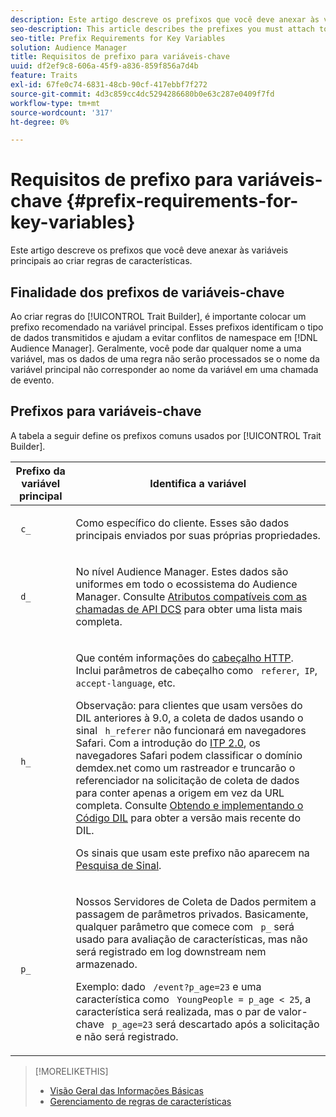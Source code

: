 ```yaml
---
description: Este artigo descreve os prefixos que você deve anexar às variáveis principais ao criar regras de características.
seo-description: This article describes the prefixes you must attach to key variables when creating trait rules.
seo-title: Prefix Requirements for Key Variables
solution: Audience Manager
title: Requisitos de prefixo para variáveis-chave
uuid: df2ef9c8-606a-45f9-a836-859f856a7d4b
feature: Traits
exl-id: 67fe0c74-6831-48cb-90cf-417ebbf7f272
source-git-commit: 4d3c859cc4dc5294286680b0e63c287e0409f7fd
workflow-type: tm+mt
source-wordcount: '317'
ht-degree: 0%

---
```


# Requisitos de prefixo para variáveis-chave {#prefix-requirements-for-key-variables}

Este artigo descreve os prefixos que você deve anexar às variáveis principais ao criar regras de características.

<!-- r_tb_variable_prefixes.xml -->

## Finalidade dos prefixos de variáveis-chave

Ao criar regras do [!UICONTROL Trait Builder], é importante colocar um prefixo recomendado na variável principal. Esses prefixos identificam o tipo de dados transmitidos e ajudam a evitar conflitos de namespace em [!DNL Audience Manager]. Geralmente, você pode dar qualquer nome a uma variável, mas os dados de uma regra não serão processados se o nome da variável principal não corresponder ao nome da variável em uma chamada de evento.

## Prefixos para variáveis-chave

A tabela a seguir define os prefixos comuns usados por [!UICONTROL Trait Builder].

<table id="table_CFEFA1DBDF904736B6EA2640B7AD26E5"> 
 <thead> 
  <tr> 
   <th colname="col1" class="entry"> Prefixo da variável principal </th> 
   <th colname="col2" class="entry"> Identifica a variável </th> 
  </tr>
 </thead>
 <tbody> 
  <tr> 
   <td colname="col1"><code> c_</code> </td> 
   <td colname="col2"> <p>Como específico do cliente. Esses são dados principais enviados por suas próprias propriedades. </p> </td> 
  </tr> 
  <tr> 
   <td colname="col1"><code> d_</code> </td> 
   <td colname="col2"> <p>No nível <span class="keyword"> Audience Manager</span>. Estes dados são uniformes em todo o ecossistema do <span class="keyword"> Audience Manager</span>. Consulte <a href="../../api/dcs-intro/dcs-api-reference/dcs-keys.md"> Atributos compatíveis com as chamadas de API DCS</a> para obter uma lista mais completa.</p> </td> 
  </tr>
  <tr> 
   <td colname="col1"><code> h_</code> </td> 
   <td colname="col2"> <p>Que contém informações do <a href="https://en.wikipedia.org/wiki/List_of_HTTP_header_fields" scope="external" format="html"> cabeçalho HTTP</a>. Inclui parâmetros de cabeçalho como <code> referer</code>,<code> IP</code>, <code> accept-language</code>, etc. </p> <p> <p>Observação: para clientes que usam versões do DIL anteriores à 9.0, a coleta de dados usando o sinal <code> h_referer</code> não funcionará em navegadores Safari. Com a introdução do <a href="https://webkit.org/blog/8311/intelligent-tracking-prevention-2-0/" format="https" scope="external"> ITP 2.0</a>, os navegadores Safari podem classificar o domínio demdex.net como um rastreador e truncarão o referenciador na solicitação de coleta de dados para conter apenas a origem em vez da URL completa. Consulte <a href="../../dil/dil-overview.md#get-implement-dil-code">Obtendo e implementando o Código DIL</a> para obter a versão mais recente do DIL.<p>Os sinais que usam este prefixo não aparecem na <a href="../data-explorer/data-explorer-signals-search/data-explorer-signals-search.md">Pesquisa de Sinal</a>.</p></p> </p> </td> 
  </tr> 
  <tr> 
   <td colname="col1"><code> p_</code> </td> 
   <td colname="col2"> <p>Nossos <span class="wintitle"> Servidores de Coleta de Dados</span> permitem a passagem de parâmetros privados. Basicamente, qualquer parâmetro que comece com <code> p_</code> será usado para avaliação de características, mas não será registrado em log downstream nem armazenado. </p> <p>Exemplo: dado <code> /event?p_age=23</code> e uma característica como <code> YoungPeople = p_age &lt; 25</code>, a característica será realizada, mas o par de valor-chave <code> p_age=23</code> será descartado após a solicitação e não será registrado. </p> </td> 
  </tr> 
 </tbody> 
</table>

>[!MORELIKETHIS]
>
>* [Visão Geral das Informações Básicas](../../features/traits/create-onboarded-rule-based-traits.md)
>* [Gerenciamento de regras de características](../../features/traits/manage-trait-rules.md#managing-trait-rules)
